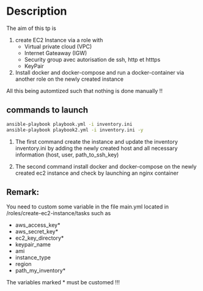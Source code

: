 # Description
The aim of this tp is 
1. create EC2 Instance via a role with
    * Virtual private cloud (VPC)
    * Internet Gateaway (IGW)
    * Security group avec autorisation de ssh, http et htttps
    *  KeyPair 
2. Install docker and docker-compose and run a docker-container via another role on the newly created instance

All this being automtized such that nothing is done manually !!

## commands to launch

```bash
ansible-playbook playbook.yml -i inventory.ini
ansible-playbook playbook2.yml -i inventory.ini -y
```

1. The first command create the instance and update the inventory inventory.ini by adding the newly created host and all necessary information (host, user, path_to_ssh_key)

2. The second command install docker and docker-compose on the newly created ec2 instance and check by launching an nginx container


## Remark:

You need to custom some variable in the file main.yml located in /roles/create-ec2-instance/tasks such as
* aws_access_key*
* aws_secret_key*
* ec2_key_directory*
* keypair_name
* ami 
* instance_type
* region
* path_my_inventory*

The variables marked * must be customed !!!
